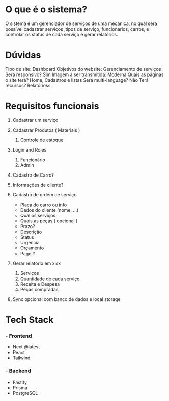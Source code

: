 # O que é o sistema?

O sistema é um gerenciador de serviços de uma mecanica, no qual será possível
cadastrar serviços ,tipos de serviço, funcionarios, carros, e controlar
os status de cada serviço e gerar relatórios. 


# Dúvidas

Tipo de site: Dashboard
Objetivos do website: Gerenciamento de serviços
Será responsivo? Sim
Imagem a ser transmitida: Moderna
Quais as páginas o site terá? Home, Cadastros e listas
Será multi-language? Não
Terá recursos? Relatórioss


# Requisitos funcionais

1. Cadastrar um serviço
2. Cadastrar Produtos ( Materiais )
    1. Controle de estoque
3. Login and Roles
    1. Funcionário 
    2. Admin
4. Cadastro de Carro?
5. Informações de cliente?
6. Cadastro de ordem de serviço
    - Placa do carro ou info
    - Dados do cliente (nome, …)
    - Qual os serviços
    - Quais as peças ( opcional )
    - Prazo?
    - Descrição
    - Status
    - Urgência
    - Orçamento
    - Pago ?
    
7. Gerar relatório em xlsx
    1. Serviços
    2. Quantidade de cada serviço
    3. Receita e Despesa
    4. Peças compradas
8. Sync opcional com banco de dados e local storage

# Tech Stack

### - Frontend

- Next @latest
- React
- Tailwind

### - Backend

- Fastify
- Prisma
- PostgreSQL
